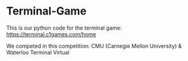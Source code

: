 # Terminal-Game

This is our python code for the terminal game: https://terminal.c1games.com/home

We competed in this competition: CMU (Carnegie Mellon University) & Waterloo Terminal Virtual
